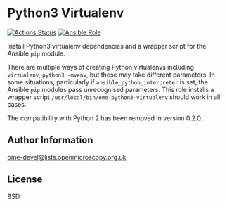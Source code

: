 Python3 Virtualenv
==================

[![Actions Status](https://github.com/ome/ansible-role-python3-virtualenv/workflows/Molecule/badge.svg)](https://github.com/ome/ansible-role-python3-virtualenv/actions)
[![Ansible Role](https://img.shields.io/badge/ansible--galaxy-python3_virtualenv-blue.svg)](https://galaxy.ansible.com/ui/standalone/roles/ome/python3_virtualenv/)

Install Python3 virtualenv dependencies and a wrapper script for the Ansible `pip` module.

There are multiple ways of creating Python virtualenvs including `virtualenv`, `python3 -mvenv`, but these may take different parameters.
In some situations, particularly if `ansible_python_interpreter` is set, the Ansible `pip` modules pass unrecognised parameters.
This role installs a wrapper script `/usr/local/bin/ome-python3-virtualenv` should work in all cases.


The compatibility with Python 2 has been removed in version 0.2.0.

Author Information
------------------

ome-devel@lists.openmicroscopy.org.uk

License
-------

BSD
